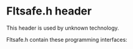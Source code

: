 # Fltsafe.h header


This header is used by unknown technology.

Fltsafe.h contain these programming interfaces:

